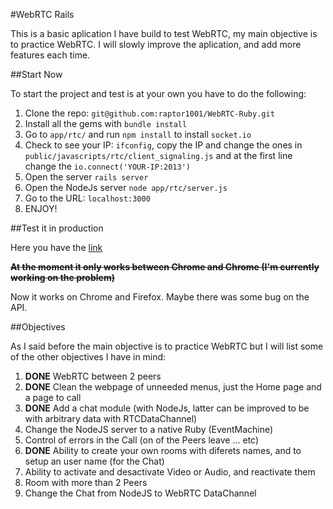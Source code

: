 #WebRTC Rails


This is a basic aplication I have build to test WebRTC, my main objective is to practice WebRTC. I will slowly improve the aplication, and add more features each time.

##Start Now

To start the project and test is at your own you have to do the following:

1. Clone the repo: ```git@github.com:raptor1001/WebRTC-Ruby.git```
2. Install all the gems with ```bundle install```
3. Go to ```app/rtc/``` and run ```npm install``` to install ```socket.io```
4. Check to see your IP: ```ifconfig```, copy the IP and change the ones in ```public/javascripts/rtc/client_signaling.js``` and at the first line change the ```io.connect('YOUR-IP:2013')```
5. Open the server ```rails server```
6. Open the NodeJs server ```node app/rtc/server.js```
7. Go to the URL: ```localhost:3000```
8. ENJOY!

##Test it in production

Here you have the [link](http://webrtc-rails.layeris.com)

~~**At the moment it only works between Chrome and Chrome (I'm currently working on the problem)**~~

Now it works on Chrome and Firefox. Maybe there was some bug on the API.


##Objectives

As I said before the main objective is to practice WebRTC but I will list some of the other objectives I have in mind:

1. **DONE** WebRTC between 2 peers
2. **DONE** Clean the webpage of unneeded menus, just the Home page and a page to call
3. **DONE** Add a chat module (with NodeJs, latter can be improved to be with arbitrary data with RTCDataChannel)
4. Change the NodeJS server to a native Ruby (EventMachine)
5. Control of errors in the Call (on of the Peers leave ... etc)
6. **DONE** Ability to create your own rooms with diferets names, and to setup an user name (for the Chat)
7. Ability to activate and desactivate Video or Audio, and reactivate them 
8. Room with more than 2 Peers
9. Change the Chat from NodeJS to WebRTC DataChannel

